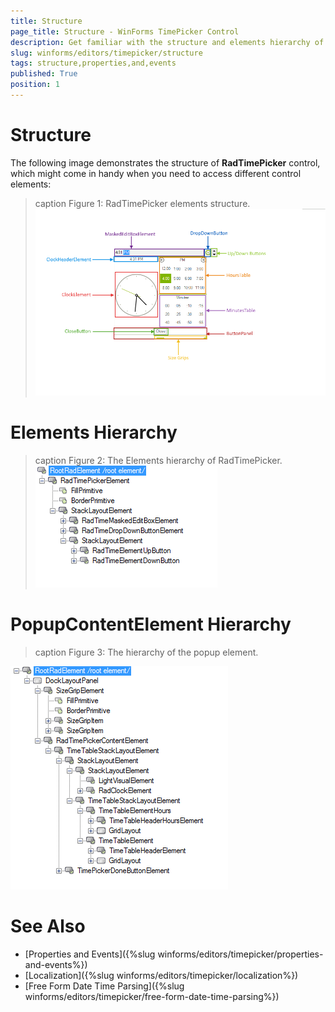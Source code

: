 ```yaml
---
title: Structure
page_title: Structure - WinForms TimePicker Control
description: Get familiar with the structure and elements hierarchy of WinForms TimePicker.
slug: winforms/editors/timepicker/structure
tags: structure,properties,and,events
published: True
position: 1
---
```


# Structure

The following image demonstrates the structure of __RadTimePicker__ control, which might come in handy when you need to access different control elements:

>caption Figure 1: RadTimePicker elements structure. 
![editors-timepicker-structure 001](images/editors-timepicker-structure001.png)

# Elements Hierarchy

>caption Figure 2: The Elements hierarchy of RadTimePicker.
![editors-timepicker-structure 002](images/editors-timepicker-structure002.png)


# PopupContentElement Hierarchy 

>caption Figure 3: The hierarchy of the popup element.

![editors-timepicker-structure 003](images/editors-timepicker-structure003.png)

# See Also

* [Properties and Events]({%slug winforms/editors/timepicker/properties-and-events%})
* [Localization]({%slug winforms/editors/timepicker/localization%})
* [Free Form Date Time Parsing]({%slug winforms/editors/timepicker/free-form-date-time-parsing%})
